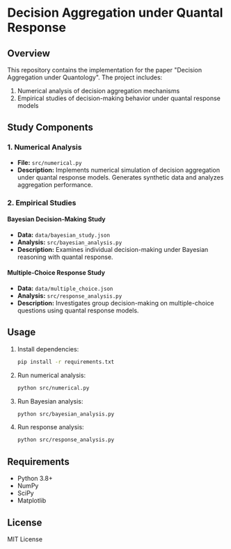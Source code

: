 # Decision Aggregation under Quantal Response

## Overview
This repository contains the implementation for the paper "Decision Aggregation under Quantology". The project includes:

1. Numerical analysis of decision aggregation mechanisms
2. Empirical studies of decision-making behavior under quantal response models

## Study Components

### 1. Numerical Analysis
- **File:** `src/numerical.py`
- **Description:** Implements numerical simulation of decision aggregation under quantal response models. Generates synthetic data and analyzes aggregation performance.

### 2. Empirical Studies

#### Bayesian Decision-Making Study
- **Data:** `data/bayesian_study.json`
- **Analysis:** `src/bayesian_analysis.py`
- **Description:** Examines individual decision-making under Bayesian reasoning with quantal response.

#### Multiple-Choice Response Study
- **Data:** `data/multiple_choice.json`
- **Analysis:** `src/response_analysis.py`
- **Description:** Investigates group decision-making on multiple-choice questions using quantal response models.

## Usage

1. Install dependencies:
   ```bash
   pip install -r requirements.txt
   ```

2. Run numerical analysis:
   ```bash
   python src/numerical.py
   ```

3. Run Bayesian analysis:
   ```bash
   python src/bayesian_analysis.py
   ```

4. Run response analysis:
   ```bash
   python src/response_analysis.py
   ```

## Requirements
- Python 3.8+
- NumPy
- SciPy
- Matplotlib

## License
MIT License
